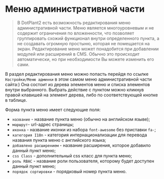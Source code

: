 # Меню административной части

> В DotPlant2 есть возможность редактирования меню административной части. Меню является многоуровневым и не содержит ограничения по вложенности, что позволяет группировать схожий функционал внутри определенного пункта, а не создавать огромную простыню, которая не помещается на экран. Редактирование меню может понадобится при добавлении модулей или расширений в CMS. Обычно это происходит автоматически, но при необходимости Вы можете изменить его сами.

В раздел редактирования меню можно попасть перейдя по ссылке `Настройки/Меню админки` в этом самом меню административной части сайта:) Она состоит из дерева элементов меню и списка элементов внутри выбранного. Выбрать действие с пунктом можно кликнув правой клавишей на элемент дерева, либо по соответствующей кнопке в таблице.

Форма пункта меню имеет следующие поля:

* `название` - название пункта меню (обычно на английском языве);
* `маршрут`- url-адрес страницы;
* `иконка` - название иконки из набора `font-awesome` без приставки `fa-`;
* `категория I18n` - категория интернационализации для перевода названия пункта меню с английского языка;
* `добавлено расширением` - название расширения, которое добавило данный пункт меню;
* `css Class` - дополнительный css класс для пункта меню;
* `роль RBAC` - название роли пользователя, которому будет доступен данный пункт меню;
* `порядок сортировки` - порядковый номер пункта меню.
